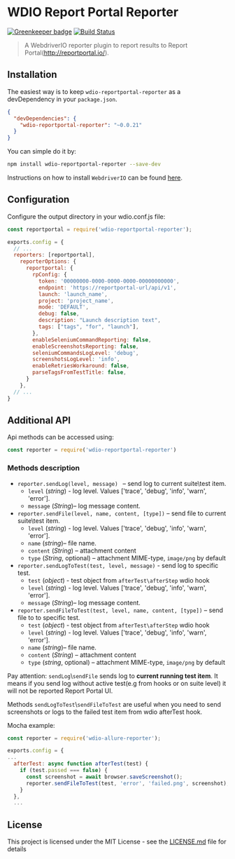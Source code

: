 WDIO Report Portal Reporter
====================

[![Greenkeeper badge](https://badges.greenkeeper.io/BorisOsipov/wdio-reportportal-reporter.svg)](https://greenkeeper.io/)
[![Build Status](https://travis-ci.org/BorisOsipov/wdio-reportportal-reporter.svg?branch=master)](https://travis-ci.org/BorisOsipov/wdio-reportportal-reporter)

> A WebdriverIO reporter plugin to report results to Report Portal(http://reportportal.io/).


## Installation
The easiest way is to keep `wdio-reportportal-reporter` as a devDependency in your `package.json`.
```json
{
  "devDependencies": {
    "wdio-reportportal-reporter": "~0.0.21"
  }
}
```
You can simple do it by:
```bash
npm install wdio-reportportal-reporter --save-dev
```
Instructions on how to install `WebdriverIO` can be found [here](http://webdriver.io/guide/getstarted/install.html).
## Configuration
Configure the output directory in your wdio.conf.js file:
```js
const reportportal = require('wdio-reportportal-reporter');

exports.config = {
  // ...
  reporters: [reportportal],
    reporterOptions: {
      reportportal: {
        rpConfig: {
          token: '00000000-0000-0000-0000-00000000000',
          endpoint: 'https://reportportal-url/api/v1',
          launch: 'launch_name',
          project: 'project_name',
          mode: 'DEFAULT',
          debug: false,
          description: "Launch description text",
          tags: ["tags", "for", "launch"],
        },
        enableSeleniumCommandReporting: false,
        enableScreenshotsReporting: false,
        seleniumCommandsLogLevel: 'debug',
        screenshotsLogLevel: 'info',
        enableRetriesWorkaround: false,
        parseTagsFromTestTitle: false,
      }
    },
  // ...
}
```

## Additional API

Api methods can be accessed using:
```js
const reporter = require('wdio-reportportal-reporter')
```
### Methods description
* `reporter.sendLog(level, message) ` – send log to current suite\test item.
    * `level` (*string*) - log level. Values ['trace', 'debug', 'info', 'warn', 'error'].
    * `message` (*String*)– log message content.
* `reporter.sendFile(level, name, content, [type])` – send file to current suite\test item.
    * `level` (*string*) - log level. Values ['trace', 'debug', 'info', 'warn', 'error'].
    * `name` (*string*)– file name.
    * `content` (*String*) – attachment content
    * `type` (*String*, optional) – attachment MIME-type, `image/png` by default
* `reporter.sendLogToTest(test, level, message)` - send log to specific test.
    * `test` (*object*) - test object from `afterTest\afterStep` wdio hook
    * `level` (*string*) - log level. Values ['trace', 'debug', 'info', 'warn', 'error'].
    * `message` (*String*)– log message content.
* `reporter.sendFileToTest(test, level, name, content, [type])` – send file to to specific test.
    * `test` (*object*) - test object from `afterTest\afterStep` wdio hook
    * `level` (*string*) - log level. Values ['trace', 'debug', 'info', 'warn', 'error'].
    * `name` (*string*)– file name.
    * `content` (*String*) – attachment content
    * `type` (*string*, optional) – attachment MIME-type, `image/png` by default

Pay attention: `sendLog`\\`sendFile` sends log to **current running test item**. It means if you send log without active test(e.g from hooks or on suite level) it will not be reported Report Portal UI.

Methods `sendLogToTest`\\`sendFileToTest` are useful when you need to send screenshots or logs to the failed test item from wdio afterTest hook.

Mocha example:
```js
const reporter = require('wdio-allure-reporter');

exports.config = {
...
  afterTest: async function afterTest(test) {
    if (test.passed === false) {
      const screenshot = await browser.saveScreenshot();
      reporter.sendFileToTest(test, 'error', 'failed.png', screenshot);
    }
  },
  ...
```

## License

This project is licensed under the MIT License - see the [LICENSE.md](LICENSE.md) file for details
